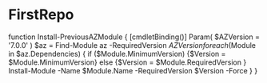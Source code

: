 # FirstRepo

function Install-PreviousAZModule {
  [cmdletBinding()]
  Param(
    $AZVersion = '7.0.0'
  )
  $az = Find-Module az -RequiredVersion $AZVersion 
  foreach ($Module in $az.Dependencies) {
    if ($Module.MinimumVersion) {$Version = $Module.MinimumVersion}
    else {$Version = $Module.RequiredVersion }
    Install-Module -Name $Module.Name -RequiredVersion $Version -Force
  }
}
